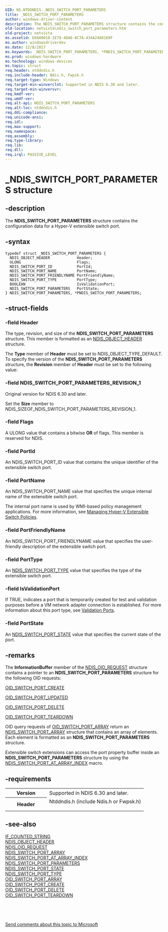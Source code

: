 ```yaml
---
UID: NS.NTDDNDIS._NDIS_SWITCH_PORT_PARAMETERS
title: _NDIS_SWITCH_PORT_PARAMETERS
author: windows-driver-content
description: The NDIS_SWITCH_PORT_PARAMETERS structure contains the configuration data for a Hyper-V extensible switch port.
old-location: netvista\ndis_switch_port_parameters.htm
old-project: netvista
ms.assetid: E68A9018-1E79-4DA6-8C7A-434A2468169F
ms.author: windowsdriverdev
ms.date: 12/8/2017
ms.keywords: _NDIS_SWITCH_PORT_PARAMETERS, *PNDIS_SWITCH_PORT_PARAMETERS, NDIS_SWITCH_PORT_PARAMETERS
ms.prod: windows-hardware
ms.technology: windows-devices
ms.topic: struct
req.header: ntddndis.h
req.include-header: Ndis.h, Fwpsk.h
req.target-type: Windows
req.target-min-winverclnt: Supported in NDIS 6.30 and later.
req.target-min-winversvr: 
req.kmdf-ver: 
req.umdf-ver: 
req.alt-api: NDIS_SWITCH_PORT_PARAMETERS
req.alt-loc: ntddndis.h
req.ddi-compliance: 
req.unicode-ansi: 
req.idl: 
req.max-support: 
req.namespace: 
req.assembly: 
req.type-library: 
req.lib: 
req.dll: 
req.irql: PASSIVE_LEVEL
---
```


# _NDIS_SWITCH_PORT_PARAMETERS structure



## -description
The <b>NDIS_SWITCH_PORT_PARAMETERS</b> structure contains the configuration data for a Hyper-V extensible switch port. 



## -syntax

````
typedef struct _NDIS_SWITCH_PORT_PARAMETERS {
  NDIS_OBJECT_HEADER            Header;
  ULONG                         Flags;
  NDIS_SWITCH_PORT_ID           PortId;
  NDIS_SWITCH_PORT_NAME         PortName;
  NDIS_SWITCH_PORT_FRIENDLYNAME PortFriendlyName;
  NDIS_SWITCH_PORT_TYPE         PortType;
  BOOLEAN                       IsValidationPort;
  NDIS_SWITCH_PORT_PARAMETERS   PortState;
} NDIS_SWITCH_PORT_PARAMETERS, *PNDIS_SWITCH_PORT_PARAMETERS;
````


## -struct-fields

### -field Header

The type, revision, and size of the <b>NDIS_SWITCH_PORT_PARAMETERS</b> structure. This member is formatted as an <a href="netvista.ndis_object_header">NDIS_OBJECT_HEADER</a> structure.

The <b>Type</b> member of <b>Header</b> must be set to NDIS_OBJECT_TYPE_DEFAULT. To specify the version of the <b>NDIS_SWITCH_PORT_PARAMETERS</b> structure, the <b>Revision</b> member of <b>Header</b> must be set to the following value:  




### -field NDIS_SWITCH_PORT_PARAMETERS_REVISION_1

Original version for NDIS 6.30 and later.

Set the <b>Size</b> member to NDIS_SIZEOF_NDIS_SWITCH_PORT_PARAMETERS_REVISION_1.

</dd>
</dl>

### -field Flags

A ULONG value that contains a bitwise <b>OR</b> of flags. This member is reserved for NDIS.




### -field PortId

An NDIS_SWITCH_PORT_ID value that contains the unique identifier of the extensible switch port.


### -field PortName

 An NDIS_SWITCH_PORT_NAME value that specifies the unique internal name of the extensible switch port. 

The internal port name is used by WMI-based policy management applications. For more information, see <a href="netvista.managing_hyper_v_extensible_switch_extensibility_policies">Managing Hyper-V Extensible Switch Policies</a>.


### -field PortFriendlyName

 An NDIS_SWITCH_PORT_FRIENDLYNAME value that specifies the user-friendly description of the extensible switch port.


### -field PortType

An <a href="netvista.ndis_switch_port_type">NDIS_SWITCH_PORT_TYPE</a> value that specifies the type of the extensible switch port.


### -field IsValidationPort

 If TRUE, indicates a port that is temporarily created for test and validation purposes before a VM network adapter connection is established. For more information about this port type, see <a href="netvista.validation_ports">Validation Ports</a>.


### -field PortState

 An <a href="netvista.ndis_switch_port_state">NDIS_SWITCH_PORT_STATE</a> value that specifies the current state of the port. 


## -remarks
The <b>InformationBuffer</b> member of the <a href="netvista.ndis_oid_request">NDIS_OID_REQUEST</a>  structure contains a pointer to an <b>NDIS_SWITCH_PORT_PARAMETERS</b> structure for the following OID requests:


<a href="https://msdn.microsoft.com/library/windows/hardware/hh598272">OID_SWITCH_PORT_CREATE</a>



<a href="https://msdn.microsoft.com/library/windows/hardware/hh846217">OID_SWITCH_PORT_UPDATED</a>



<a href="https://msdn.microsoft.com/library/windows/hardware/hh598273">OID_SWITCH_PORT_DELETE</a>



<a href="https://msdn.microsoft.com/library/windows/hardware/hh598279">OID_SWITCH_PORT_TEARDOWN</a>


OID query requests of <a href="https://msdn.microsoft.com/library/windows/hardware/hh598271">OID_SWITCH_PORT_ARRAY</a> return an <a href="netvista.ndis_switch_port_array">NDIS_SWITCH_PORT_ARRAY</a> structure that contains an array of elements. Each element is formatted as an <b>NDIS_SWITCH_PORT_PARAMETERS</b> structure.

Extensible switch extensions can access the  port property buffer inside an <b>NDIS_SWITCH_PORT_PARAMETERS</b> structure by using the <a href="https://msdn.microsoft.com/library/windows/hardware/hh598223">NDIS_SWITCH_PORT_AT_ARRAY_INDEX</a> macro.


## -requirements
<table>
<tr>
<th width="30%">
Version

</th>
<td width="70%">
Supported in NDIS 6.30 and later.

</td>
</tr>
<tr>
<th width="30%">
Header

</th>
<td width="70%">
<dl>
<dt>Ntddndis.h (include Ndis.h or Fwpsk.h)</dt>
</dl>
</td>
</tr>
</table>

## -see-also
<dl>
<dt><b></b></dt>
<dt>
<a href="netvista.if_counted_string">IF_COUNTED_STRING</a>
</dt>
<dt>
<a href="netvista.ndis_object_header">NDIS_OBJECT_HEADER</a>
</dt>
<dt>
<a href="netvista.ndis_oid_request">NDIS_OID_REQUEST</a>
</dt>
<dt>
<a href="netvista.ndis_switch_port_array">NDIS_SWITCH_PORT_ARRAY</a>
</dt>
<dt>
<a href="https://msdn.microsoft.com/library/windows/hardware/hh598223">NDIS_SWITCH_PORT_AT_ARRAY_INDEX</a>
</dt>
<dt>
<a href="netvista.ndis_switch_port_parameters">NDIS_SWITCH_PORT_PARAMETERS</a>
</dt>
<dt>
<a href="netvista.ndis_switch_port_state">NDIS_SWITCH_PORT_STATE</a>
</dt>
<dt>
<a href="netvista.ndis_switch_port_type">NDIS_SWITCH_PORT_TYPE</a>
</dt>
<dt>
<a href="https://msdn.microsoft.com/library/windows/hardware/hh598271">OID_SWITCH_PORT_ARRAY</a>
</dt>
<dt>
<a href="https://msdn.microsoft.com/library/windows/hardware/hh598272">OID_SWITCH_PORT_CREATE</a>
</dt>
<dt>
<a href="https://msdn.microsoft.com/library/windows/hardware/hh598273">OID_SWITCH_PORT_DELETE</a>
</dt>
<dt>
<a href="https://msdn.microsoft.com/library/windows/hardware/hh598279">OID_SWITCH_PORT_TEARDOWN</a>
</dt>
</dl>
 

 

<a href="mailto:wsddocfb@microsoft.com?subject=Documentation%20feedback [netvista\netvista]:%20NDIS_SWITCH_PORT_PARAMETERS structure%20 RELEASE:%20(12/8/2017)&amp;body=%0A%0APRIVACY STATEMENT%0A%0AWe use your feedback to improve the documentation. We don't use your email address for any other purpose, and we'll remove your email address from our system after the issue that you're reporting is fixed. While we're working to fix this issue, we might send you an email message to ask for more info. Later, we might also send you an email message to let you know that we've addressed your feedback.%0A%0AFor more info about Microsoft's privacy policy, see http://privacy.microsoft.com/en-us/default.aspx." title="Send comments about this topic to Microsoft">Send comments about this topic to Microsoft</a>

